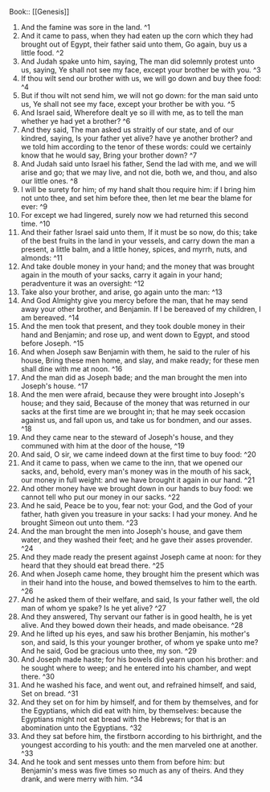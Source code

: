  Book:: [[Genesis]]
 1. And the famine was sore in the land. ^1
 2. And it came to pass, when they had eaten up the corn which they had brought out of Egypt, their father said unto them, Go again, buy us a little food. ^2
 3. And Judah spake unto him, saying, The man did solemnly protest unto us, saying, Ye shall not see my face, except your brother be with you. ^3
 4. If thou wilt send our brother with us, we will go down and buy thee food: ^4
 5. But if thou wilt not send him, we will not go down: for the man said unto us, Ye shall not see my face, except your brother be with you. ^5
 6. And Israel said, Wherefore dealt ye so ill with me, as to tell the man whether ye had yet a brother? ^6
 7. And they said, The man asked us straitly of our state, and of our kindred, saying, Is your father yet alive? have ye another brother? and we told him according to the tenor of these words: could we certainly know that he would say, Bring your brother down? ^7
 8. And Judah said unto Israel his father, Send the lad with me, and we will arise and go; that we may live, and not die, both we, and thou, and also our little ones. ^8
 9. I will be surety for him; of my hand shalt thou require him: if I bring him not unto thee, and set him before thee, then let me bear the blame for ever: ^9
 10. For except we had lingered, surely now we had returned this second time. ^10
 11. And their father Israel said unto them, If it must be so now, do this; take of the best fruits in the land in your vessels, and carry down the man a present, a little balm, and a little honey, spices, and myrrh, nuts, and almonds: ^11
 12. And take double money in your hand; and the money that was brought again in the mouth of your sacks, carry it again in your hand; peradventure it was an oversight: ^12
 13. Take also your brother, and arise, go again unto the man: ^13
 14. And God Almighty give you mercy before the man, that he may send away your other brother, and Benjamin. If I be bereaved of my children, I am bereaved. ^14
 15. And the men took that present, and they took double money in their hand and Benjamin; and rose up, and went down to Egypt, and stood before Joseph. ^15
 16. And when Joseph saw Benjamin with them, he said to the ruler of his house, Bring these men home, and slay, and make ready; for these men shall dine with me at noon. ^16
 17. And the man did as Joseph bade; and the man brought the men into Joseph's house. ^17
 18. And the men were afraid, because they were brought into Joseph's house; and they said, Because of the money that was returned in our sacks at the first time are we brought in; that he may seek occasion against us, and fall upon us, and take us for bondmen, and our asses. ^18
 19. And they came near to the steward of Joseph's house, and they communed with him at the door of the house, ^19
 20. And said, O sir, we came indeed down at the first time to buy food: ^20
 21. And it came to pass, when we came to the inn, that we opened our sacks, and, behold, every man's money was in the mouth of his sack, our money in full weight: and we have brought it again in our hand. ^21
 22. And other money have we brought down in our hands to buy food: we cannot tell who put our money in our sacks. ^22
 23. And he said, Peace be to you, fear not: your God, and the God of your father, hath given you treasure in your sacks: I had your money. And he brought Simeon out unto them. ^23
 24. And the man brought the men into Joseph's house, and gave them water, and they washed their feet; and he gave their asses provender. ^24
 25. And they made ready the present against Joseph came at noon: for they heard that they should eat bread there. ^25
 26. And when Joseph came home, they brought him the present which was in their hand into the house, and bowed themselves to him to the earth. ^26
 27. And he asked them of their welfare, and said, Is your father well, the old man of whom ye spake? Is he yet alive? ^27
 28. And they answered, Thy servant our father is in good health, he is yet alive. And they bowed down their heads, and made obeisance. ^28
 29. And he lifted up his eyes, and saw his brother Benjamin, his mother's son, and said, Is this your younger brother, of whom ye spake unto me? And he said, God be gracious unto thee, my son. ^29
 30. And Joseph made haste; for his bowels did yearn upon his brother: and he sought where to weep; and he entered into his chamber, and wept there. ^30
 31. And he washed his face, and went out, and refrained himself, and said, Set on bread. ^31
 32. And they set on for him by himself, and for them by themselves, and for the Egyptians, which did eat with him, by themselves: because the Egyptians might not eat bread with the Hebrews; for that is an abomination unto the Egyptians. ^32
 33. And they sat before him, the firstborn according to his birthright, and the youngest according to his youth: and the men marveled one at another. ^33
 34. And he took and sent messes unto them from before him: but Benjamin's mess was five times so much as any of theirs. And they drank, and were merry with him. ^34
